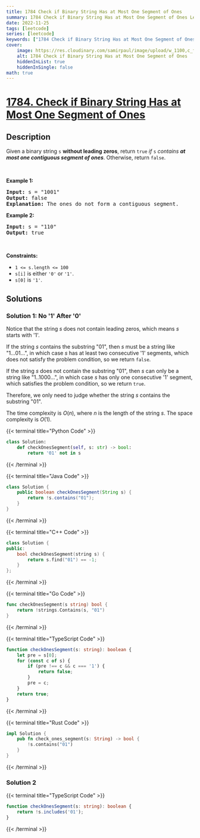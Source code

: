 ```yaml
---
title: 1784 Check if Binary String Has at Most One Segment of Ones
summary: 1784 Check if Binary String Has at Most One Segment of Ones LeetCode Solution Explained
date: 2022-11-25
tags: [leetcode]
series: [leetcode]
keywords: ["1784 Check if Binary String Has at Most One Segment of Ones LeetCode Solution Explained in all languages", "1784 Check if Binary String Has at Most One Segment of Ones", "LeetCode", "leetcode solution in Python3 C++ Java Go PHP Ruby Swift TypeScript Rust C# JavaScript C", "GeeksforGeeks", "InterviewBit", "Coding Ninjas", "HackerRank", "HackerEarth", "CodeChef", "TopCoder", "AlgoExpert", "freeCodeCamp", "Codeforces", "GitHub", "AtCoder", "Samir Paul"]
cover:
    image: https://res.cloudinary.com/samirpaul/image/upload/w_1100,c_fit,co_rgb:FFFFFF,l_text:Arial_75_bold:1784 Check if Binary String Has at Most One Segment of Ones - Solution Explained/problem-solving.webp
    alt: 1784 Check if Binary String Has at Most One Segment of Ones
    hiddenInList: true
    hiddenInSingle: false
math: true
---
```



# [1784. Check if Binary String Has at Most One Segment of Ones](https://leetcode.com/problems/check-if-binary-string-has-at-most-one-segment-of-ones)


## Description

<p>Given a binary string <code>s</code> <strong>​​​​​without leading zeros</strong>, return <code>true</code>​​​ <em>if </em><code>s</code><em> contains <strong>at most one contiguous segment of ones</strong></em>. Otherwise, return <code>false</code>.</p>

<p>&nbsp;</p>
<p><strong class="example">Example 1:</strong></p>

<pre>
<strong>Input:</strong> s = &quot;1001&quot;
<strong>Output:</strong> false
<strong>Explanation: </strong>The ones do not form a contiguous segment.
</pre>

<p><strong class="example">Example 2:</strong></p>

<pre>
<strong>Input:</strong> s = &quot;110&quot;
<strong>Output:</strong> true</pre>

<p>&nbsp;</p>
<p><strong>Constraints:</strong></p>

<ul>
	<li><code>1 &lt;= s.length &lt;= 100</code></li>
	<li><code>s[i]</code>​​​​ is either <code>&#39;0&#39;</code> or <code>&#39;1&#39;</code>.</li>
	<li><code>s[0]</code> is&nbsp;<code>&#39;1&#39;</code>.</li>
</ul>

## Solutions

### Solution 1: No '1' After '0'

Notice that the string $s$ does not contain leading zeros, which means $s$ starts with '1'.

If the string $s$ contains the substring "01", then $s$ must be a string like "1...01...", in which case $s$ has at least two consecutive '1' segments, which does not satisfy the problem condition, so we return `false`.

If the string $s$ does not contain the substring "01", then $s$ can only be a string like "1..1000...", in which case $s$ has only one consecutive '1' segment, which satisfies the problem condition, so we return `true`.

Therefore, we only need to judge whether the string $s$ contains the substring "01".

The time complexity is $O(n)$, where $n$ is the length of the string $s$. The space complexity is $O(1)$.

<!-- tabs:start -->

{{< terminal title="Python Code" >}}
```python
class Solution:
    def checkOnesSegment(self, s: str) -> bool:
        return '01' not in s
```
{{< /terminal >}}

{{< terminal title="Java Code" >}}
```java
class Solution {
    public boolean checkOnesSegment(String s) {
        return !s.contains("01");
    }
}
```
{{< /terminal >}}

{{< terminal title="C++ Code" >}}
```cpp
class Solution {
public:
    bool checkOnesSegment(string s) {
        return s.find("01") == -1;
    }
};
```
{{< /terminal >}}

{{< terminal title="Go Code" >}}
```go
func checkOnesSegment(s string) bool {
	return !strings.Contains(s, "01")
}
```
{{< /terminal >}}

{{< terminal title="TypeScript Code" >}}
```ts
function checkOnesSegment(s: string): boolean {
    let pre = s[0];
    for (const c of s) {
        if (pre !== c && c === '1') {
            return false;
        }
        pre = c;
    }
    return true;
}
```
{{< /terminal >}}

{{< terminal title="Rust Code" >}}
```rust
impl Solution {
    pub fn check_ones_segment(s: String) -> bool {
        !s.contains("01")
    }
}
```
{{< /terminal >}}

<!-- tabs:end -->

### Solution 2

<!-- tabs:start -->

{{< terminal title="TypeScript Code" >}}
```ts
function checkOnesSegment(s: string): boolean {
    return !s.includes('01');
}
```
{{< /terminal >}}

<!-- tabs:end -->

<!-- end -->
